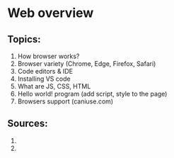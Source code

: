 # Web overview

## Topics:

1. How browser works?
2. Browser variety (Chrome, Edge, Firefox, Safari)
3. Code editors & IDE
4. Installing VS code
5. What are JS, CSS, HTML
6. Hello world! program (add script, style to the page)
7. Browsers support (caniuse.com)


## Sources:

1. 
2. 

